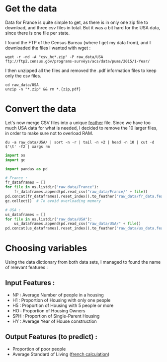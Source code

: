 # Get the data
Data for France is quite simple to get, as there is in only one zip file to download, and three csv files in total. But it was a bit hard for the USA data, since there is one file per state.

I found the FTP of the Census Bureau (where I get my data from), and I downloaded the files I wanted with wget :

```console
wget -r -nd -A "csv_hc*.zip" -P raw_data/USA ftp://ftp2.census.gov/programs-surveys/acs/data/pums/2015/1-Year/
```

I then unzipped all the files and removed the .pdf information files to keep only the csv files.

```console
cd raw_data/USA
unzip -n "*.zip" && rm *.{zip,pdf}
```

# Convert the data
Let's now merge CSV files into a unique [feather](https://github.com/wesm/feather) file. Since we have too much USA data for what is needed, I decided to remove the 10 larger files, in order to make sure not to overload RAM.

```console
du -a raw_data/USA/ | sort -n -r | tail -n +2 | head -n 10 | cut -d $'\t' -f2 | xargs rm
```


```python
import os
import gc

import pandas as pd

# France :
fr_dataframes = []
for file in os.listdir("raw_data/France"):
    fr_dataframes.append(pd.read_csv("raw_data/France/" + file))
pd.concat(fr_dataframes).reset_index().to_feather("raw_data/fr_data.feather")
gc.collect()  # To avoid overloading memory

# USA :
us_dataframes = []
for file in os.listdir("raw_data/USA"):
    us_dataframes.append(pd.read_csv("raw_data/USA/" + file))
pd.concat(us_dataframes).reset_index().to_feather("raw_data/us_data.feather")
```

# Choosing variables
Using the data dictionary from both data sets, I managed to found the name of relevant features : 


## Input Features :
- NP : Average Number of people in a housing
- H1 : Proportion of Housing with only one people
- H5 : Proportion of Housing with 5 people or more
- HO : Proportion of Housing Owners
- SPH : Proportion of Single-Parent Housing
- HY : Average Year of House construction


## Output Features (to predict) :
- Proportion of poor people
- Average Standard of Living ([french calculation](https://fr.wikipedia.org/wiki/Niveau_de_vie_en_France))
